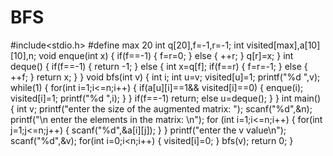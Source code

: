 # BFS
#include<stdio.h>
#define max 20
int q[20],f=-1,r=-1;
int visited[max],a[10][10],n;
void enque(int x)
{
    if(f==-1)
    {
        f=r=0;
    }
    else
    {
        ++r;
    }
    q[r]=x;
}
int deque()
{
    if(f==-1)
    {
        return -1;
    }
    else
    {
        int x=q[f];
        if(f==r)
        {
            f=r=-1;
        }
        else
        {
            ++f;
        }
        return x;
    }
}
void bfs(int v)
{
    int i;
    int u=v;
    visited[u]=1;
    printf("%d ",v);
    while(1)
    {
        for(int i=1;i<=n;i++)
        {
            if(a[u][i]==1&& visited[i]==0)
            {
                enque(i);
                visited[i]=1;
                printf("%d ",i);
            }
        }
        if(f==-1)
        return;
        else
        u=deque();
    }
}
int main()
{
    int v;
    printf("enter the size of the augmented matrix: ");
    scanf("%d",&n);
    printf("\n enter the elements in the matrix: \n");
    for (int i=1;i<=n;i++)
    {
        for(int j=1;j<=n;j++)
        {
            scanf("%d",&a[i][j]);
        }
    }
    printf("enter the v value\n");
    scanf("%d",&v);
    for(int i=0;i<n;i++)
    {
        visited[i]=0;
    }
    bfs(v);
    return 0;
}
